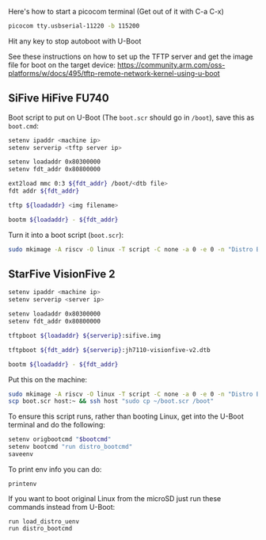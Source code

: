 Here's how to start a picocom terminal (Get out of it with C-a C-x)

```bash
picocom tty.usbserial-11220 -b 115200
```

Hit any key to stop autoboot with U-Boot

See these instructions on how to set up the TFTP server and get the image file for boot on the target device: https://community.arm.com/oss-platforms/w/docs/495/tftp-remote-network-kernel-using-u-boot

## SiFive HiFive FU740

Boot script to put on U-Boot (The `boot.scr` should go in `/boot`), save this as `boot.cmd`:
```bash
setenv ipaddr <machine ip>
setenv serverip <tftp server ip>

setenv loadaddr 0x80300000
setenv fdt_addr 0x80800000

ext2load mmc 0:3 ${fdt_addr} /boot/<dtb file>
fdt addr ${fdt_addr}

tftp ${loadaddr} <img filename>

bootm ${loadaddr} - ${fdt_addr}
```

Turn it into a boot script (`boot.scr`):
```bash
sudo mkimage -A riscv -O linux -T script -C none -a 0 -e 0 -n "Distro Boot Script" -d boot.cmd boot.scr
```

## StarFive VisionFive 2

```bash
setenv ipaddr <machine ip>
setenv serverip <server ip>

setenv loadaddr 0x80300000
setenv fdt_addr 0x80800000

tftpboot ${loadaddr} ${serverip}:sifive.img

tftpboot ${fdt_addr} ${serverip}:jh7110-visionfive-v2.dtb

bootm ${loadaddr} - ${fdt_addr}
```

Put this on the machine:
```bash
sudo mkimage -A riscv -O linux -T script -C none -a 0 -e 0 -n "Distro Boot Script" -d boot.cmd boot.scr
scp boot.scr host:~ && ssh host "sudo cp ~/boot.scr /boot"
```

To ensure this script runs, rather than booting Linux, get into the U-Boot terminal and do the following:

```bash
setenv origbootcmd "$bootcmd"
setenv bootcmd "run distro_bootcmd"
saveenv
```

To print env info you can do:
```
printenv
```

If you want to boot original Linux from the microSD just run these commands instead from U-Boot:
```
run load_distro_uenv
run distro_bootcmd
```
